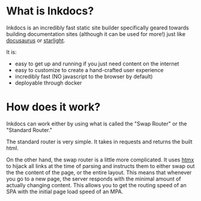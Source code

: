 # What is Inkdocs?

Inkdocs is an incredibly fast static site builder specifically geared towards building documentation sites (although it can be used for more!) just like [docusaurus](https://docusaurus.io/) or [starlight](https://starlight.astro.build/).

It is:

- easy to get up and running if you just need content on the internet
- easy to customize to create a hand-crafted user experience
- incredibly fast (NO javascript to the browser by default)
- deployable through docker

# How does it work?

Inkdocs can work either by using what is called the "Swap Router" or the "Standard Router."

The standard router is very simple. It takes in requests and returns the built html.

On the other hand, the swap router is a little more complicated. It uses [htmx](https://htmx.org/) to hijack all links at the time of parsing and instructs them to either swap out the the content of the page, or the entire layout. This means that whenever you go to a new page, the server responds with the minimal amount of actually changing content. This allows you to get the routing speed of an SPA with the initial page load speed of an MPA.
